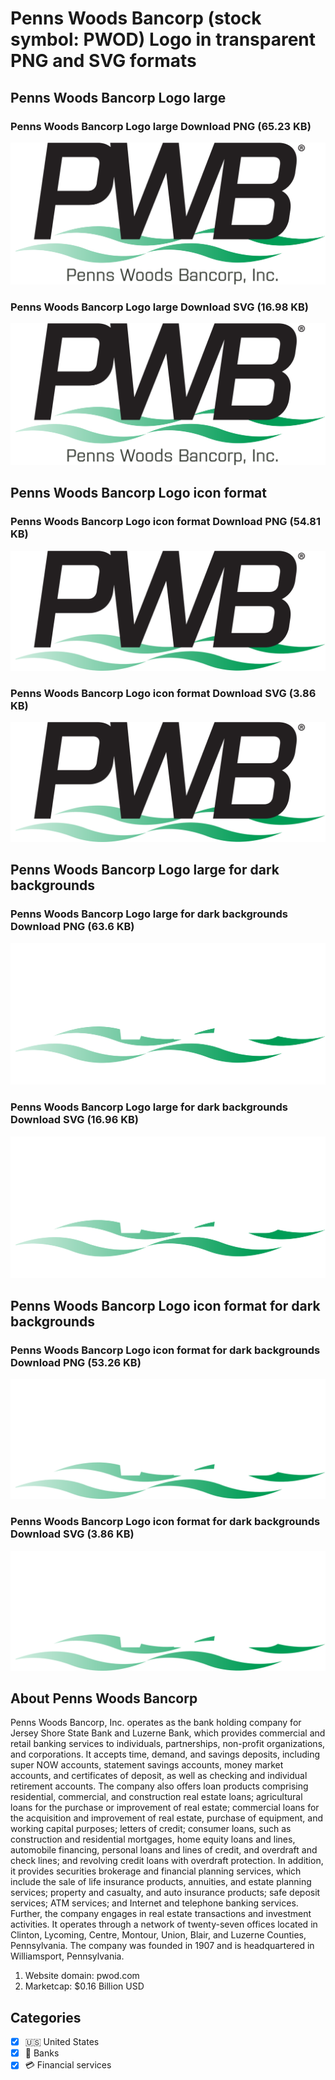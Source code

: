 # Penns Woods Bancorp (stock symbol: PWOD) Logo in transparent PNG and SVG formats

## Penns Woods Bancorp Logo large

### Penns Woods Bancorp Logo large Download PNG (65.23 KB)

![Penns Woods Bancorp Logo large Download PNG (65.23 KB)](/img/orig/PWOD_BIG-812a6fb3.png)

### Penns Woods Bancorp Logo large Download SVG (16.98 KB)

![Penns Woods Bancorp Logo large Download SVG (16.98 KB)](/img/orig/PWOD_BIG-78eebc1e.svg)

## Penns Woods Bancorp Logo icon format

### Penns Woods Bancorp Logo icon format Download PNG (54.81 KB)

![Penns Woods Bancorp Logo icon format Download PNG (54.81 KB)](/img/orig/PWOD-c0e13df3.png)

### Penns Woods Bancorp Logo icon format Download SVG (3.86 KB)

![Penns Woods Bancorp Logo icon format Download SVG (3.86 KB)](/img/orig/PWOD-923d3f9c.svg)

## Penns Woods Bancorp Logo large for dark backgrounds

### Penns Woods Bancorp Logo large for dark backgrounds Download PNG (63.6 KB)

![Penns Woods Bancorp Logo large for dark backgrounds Download PNG (63.6 KB)](/img/orig/PWOD_BIG.D-4236e1fe.png)

### Penns Woods Bancorp Logo large for dark backgrounds Download SVG (16.96 KB)

![Penns Woods Bancorp Logo large for dark backgrounds Download SVG (16.96 KB)](/img/orig/PWOD_BIG.D-64e78749.svg)

## Penns Woods Bancorp Logo icon format for dark backgrounds

### Penns Woods Bancorp Logo icon format for dark backgrounds Download PNG (53.26 KB)

![Penns Woods Bancorp Logo icon format for dark backgrounds Download PNG (53.26 KB)](/img/orig/PWOD.D-c2fa1b2b.png)

### Penns Woods Bancorp Logo icon format for dark backgrounds Download SVG (3.86 KB)

![Penns Woods Bancorp Logo icon format for dark backgrounds Download SVG (3.86 KB)](/img/orig/PWOD.D-4484801b.svg)

## About Penns Woods Bancorp

Penns Woods Bancorp, Inc. operates as the bank holding company for Jersey Shore State Bank and Luzerne Bank, which provides commercial and retail banking services to individuals, partnerships, non-profit organizations, and corporations. It accepts time, demand, and savings deposits, including super NOW accounts, statement savings accounts, money market accounts, and certificates of deposit, as well as checking and individual retirement accounts. The company also offers loan products comprising residential, commercial, and construction real estate loans; agricultural loans for the purchase or improvement of real estate; commercial loans for the acquisition and improvement of real estate, purchase of equipment, and working capital purposes; letters of credit; consumer loans, such as construction and residential mortgages, home equity loans and lines, automobile financing, personal loans and lines of credit, and overdraft and check lines; and revolving credit loans with overdraft protection. In addition, it provides securities brokerage and financial planning services, which include the sale of life insurance products, annuities, and estate planning services; property and casualty, and auto insurance products; safe deposit services; ATM services; and Internet and telephone banking services. Further, the company engages in real estate transactions and investment activities. It operates through a network of twenty-seven offices located in Clinton, Lycoming, Centre, Montour, Union, Blair, and Luzerne Counties, Pennsylvania. The company was founded in 1907 and is headquartered in Williamsport, Pennsylvania.

1. Website domain: pwod.com
2. Marketcap: $0.16 Billion USD


## Categories
- [x] 🇺🇸 United States
- [x] 🏦 Banks
- [x] 💳 Financial services
